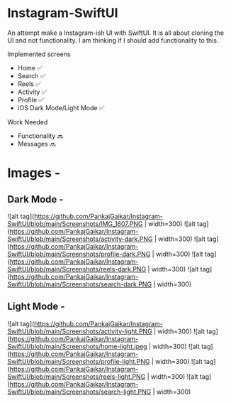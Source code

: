 # Instagram-SwiftUI
An attempt make a Instagram-ish UI with SwiftUI. It is all about cloning the UI and not functionality. I am thinking if I should add functionality to this.

Implemented screens
- Home ✅
- Search ✅
- Reels ✅
- Activity ✅
- Profile ✅
- iOS Dark Mode/Light Mode ✅

Work Needed 
- Functionality 🔜
- Messages 🔜

# Images -
## Dark Mode -
![alt tag](https://github.com/PankajGaikar/Instagram-SwiftUI/blob/main/Screenshots/IMG_1607.PNG | width=300)
![alt tag](https://github.com/PankajGaikar/Instagram-SwiftUI/blob/main/Screenshots/activity-dark.PNG | width=300)
![alt tag](https://github.com/PankajGaikar/Instagram-SwiftUI/blob/main/Screenshots/profile-dark.PNG | width=300)
![alt tag](https://github.com/PankajGaikar/Instagram-SwiftUI/blob/main/Screenshots/reels-dark.PNG | width=300)
![alt tag](https://github.com/PankajGaikar/Instagram-SwiftUI/blob/main/Screenshots/search-dark.PNG | width=300)

## Light Mode -
![alt tag](https://github.com/PankajGaikar/Instagram-SwiftUI/blob/main/Screenshots/activity-light.PNG | width=300)
![alt tag](https://github.com/PankajGaikar/Instagram-SwiftUI/blob/main/Screenshots/home-light.jpeg | width=300)
![alt tag](https://github.com/PankajGaikar/Instagram-SwiftUI/blob/main/Screenshots/profile-light.PNG | width=300)
![alt tag](https://github.com/PankajGaikar/Instagram-SwiftUI/blob/main/Screenshots/reels-light.PNG | width=300)
![alt tag](https://github.com/PankajGaikar/Instagram-SwiftUI/blob/main/Screenshots/search-light.PNG | width=300)
